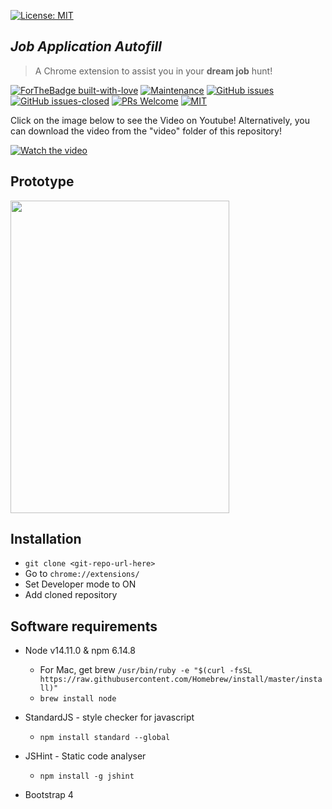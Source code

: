 [![License: MIT](https://img.shields.io/badge/License-MIT-yellow.svg)](https://opensource.org/licenses/MIT)


<p align=center>
    <h2><I> Job Application Autofill </I></h2>
    <blockquote>A Chrome extension to assist you in your <b>dream job</b> hunt!</blockquote>

[![ForTheBadge built-with-love](http://ForTheBadge.com/images/badges/built-with-love.svg)](https://GitHub.com/ssp4all/)
[![Maintenance](https://img.shields.io/badge/Maintained%3F-yes-green.svg)](https://GitHub.com/jayjagtap/Autofill-Buddy/graphs/commit-activity) 
[![GitHub issues](https://img.shields.io/github/issues/jayjagtap/Autofill-Buddy.svg)](https://github.com/jayjagtap/Autofill-Buddy/issues/) [![GitHub issues-closed](https://img.shields.io/github/issues-closed/jayjagtap/Autofill-Buddy.svg)](https://https://github.com/jayjagtap/Autofill-Buddy/issues?q=is%3Aissue+is%3Aclosed) [![PRs Welcome](https://img.shields.io/badge/PRs-welcome-brightgreen.svg?style=flat-square)](http://makeapullrequest.com) [![MIT](https://img.shields.io/badge/License-MIT-yellow.svg)](https://opensource.org/licenses/MIT)

</p>
Click on the image below to see the Video on Youtube! 
Alternatively, you can download the video from the "video" folder of this repository!

[![Watch the video](https://raw.githubusercontent.com/jayjagtap/Autofill-Buddy/master/video/thumbnail.png)](https://youtu.be/BZmXUMSAnfc)


## Prototype

<img src="https://raw.githubusercontent.com/jayjagtap/Autofill-Buddy/master/video/prototype-1.png" height="500px" width="350px"/>

## Installation

- ```git clone <git-repo-url-here>```
- Go to ```chrome://extensions/```
- Set Developer mode to ON
- Add cloned repository


## Software requirements
- Node v14.11.0 & npm 6.14.8
    - For Mac, get brew
    `/usr/bin/ruby -e "$(curl -fsSL https://raw.githubusercontent.com/Homebrew/install/master/install)"`
    - `brew install node`

- StandardJS - style checker for javascript
    - `npm install standard --global`

- JSHint - Static code analyser
    - `npm install -g jshint`
- Bootstrap 4
